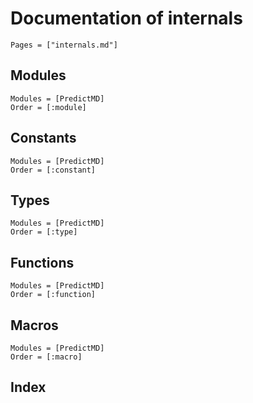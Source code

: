 # Documentation of internals

```@contents
Pages = ["internals.md"]
```

## Modules

```@autodocs
Modules = [PredictMD]
Order = [:module]
```

## Constants

```@autodocs
Modules = [PredictMD]
Order = [:constant]
```

## Types

```@autodocs
Modules = [PredictMD]
Order = [:type]
```

## Functions

```@autodocs
Modules = [PredictMD]
Order = [:function]
```

## Macros

```@autodocs
Modules = [PredictMD]
Order = [:macro]
```

## Index

```@index
```
